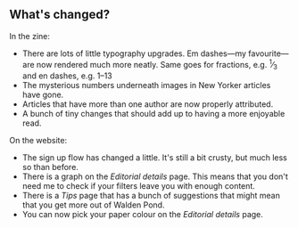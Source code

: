 ## What's changed?

In the zine:

- There are lots of little typography upgrades. Em dashes&mdash;my
  favourite&mdash;are now rendered much more neatly. Same goes for fractions,
  e.g. <sup>1</sup>&frasl;<sub>3</sub> and en dashes, e.g. 1<span class="wp-ndash">&ndash;</span>13
- The mysterious numbers underneath images in New Yorker articles have gone.
- Articles that have more than one author are now properly attributed.
- A bunch of tiny changes that should add up to having a more enjoyable read.

On the website:

- The sign up flow has changed a little. It's still a bit crusty, but much less so than before.
- There is a graph on the <em>Editorial details</em> page. This means that you don't need me to check if your filters leave you with enough content.
- There is a <em>Tips</em> page that has a bunch of suggestions that might mean that you get more out of Walden Pond.
- You can now pick your paper colour on the <em>Editorial details</em> page.
